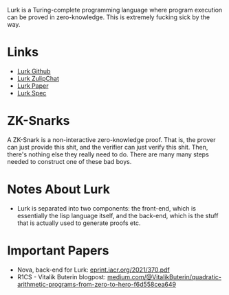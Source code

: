 Lurk is a Turing-complete programming language where program execution can be proved in zero-knowledge. This is extremely fucking sick by the way.

# Links
- [Lurk Github](https://github.com/lurk-lab)
- [Lurk ZulipChat](https://zulip.lurk-lab.com/)
- [Lurk Paper](https://eprint.iacr.org/2023/369)
- [Lurk Spec](https://blog.lurk-lang.org/posts/circuit-spec)

# ZK-Snarks
A ZK-Snark is a non-interactive zero-knowledge proof. That is, the prover can just provide this shit, and the verifier can just verify this shit. Then, there's nothing else they really need to do. There are many many steps needed to construct one of these bad boys.

# Notes About Lurk
- Lurk is separated into two components: the front-end, which is essentially the lisp language itself, and the back-end, which is the stuff that is actually used to generate proofs etc.

# Important Papers
- Nova, back-end for Lurk: [eprint.iacr.org/2021/370.pdf](https://eprint.iacr.org/2021/370.pdf)
- R1CS - Vitalik Buterin blogpost: [medium.com/@VitalikButerin/quadratic-arithmetic-programs-from-zero-to-hero-f6d558cea649](https://medium.com/@VitalikButerin/quadratic-arithmetic-programs-from-zero-to-hero-f6d558cea649)
